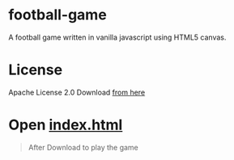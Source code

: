 # football-game
A football game written in vanilla javascript using HTML5 canvas.

# License
Apache License 2.0
 Download [from here](https://github.com/RoundingExplorer/football-game/archive/main.zip)
# Open [index.html](https://github.com/RoundingExplorer/football-game/blob/main/index.html)
>After Download to play the game
